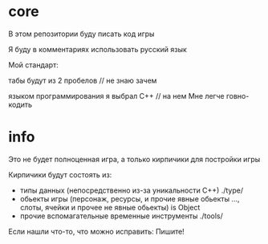 # core
В этом репозитории буду писать код игры

Я буду в комментариях использовать русский язык

Мой стандарт:

табы будут из 2 пробелов // не знаю зачем 

языком программирования я выбрал С++ // на нем Мне легче говно-кодить

# info
Это не будет полноценная игра, а только кирпичики для постройки игры

Кирпичики будут состоять из:
- типы данных (непосредственно из-за уникальности С++) ./type/
- обьекты игры (персонаж, ресурсы, и прочие явные обьекты ..., слоты, ячейки и прочее не явные обьекты) is Object
- прочие вспомагательные временные инструменты ./tools/

Если нашли что-то, что можно исправить: Пишите!

